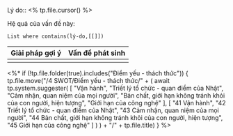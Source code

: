 Lý do:: <% tp.file.cursor() %>

Hệ quả của vấn đề này:
```dataview
List where contains(lý-do,[[]])
```

| Giải pháp gợi ý | Vấn đề phát sinh |
| --------------- | ---------------- |
|                 |                  |

<%* if (!tp.file.folder(true).includes("Điểm yếu - thách thức")) {
	tp.file.move("/4 SWOT/Điểm yếu - thách thức/" + (
		await tp.system.suggester(
			[ "Vận hành", "Triết lý tổ chức - quan điểm của Nhật", "Cảm nhận, quan niệm của mọi người", "Bản chất, giới hạn không tránh khỏi của con người, hiện tượng", "Giới hạn của công nghệ" ], 
			[ "41 Vận hành", "42 Triết lý tổ chức - quan điểm của Nhật", "43 Cảm nhận, quan niệm của mọi người", "44 Bản chất, giới hạn không tránh khỏi của con người, hiện tượng", "45 Giới hạn của công nghệ" ]
		)
	)  + "/" + tp.file.title)
} %>
